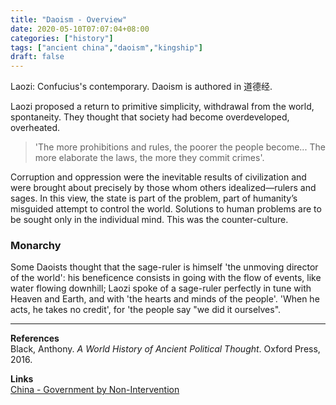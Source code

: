 ```yaml
---
title: "Daoism - Overview"
date: 2020-05-10T07:07:04+08:00
categories: ["history"]
tags: ["ancient china","daoism","kingship"]
draft: false
---
```


Laozi: Confucius's contemporary. Daoism is authored in 道德经.

Laozi proposed a return to primitive simplicity, withdrawal from the world, spontaneity. They thought that society had become overdeveloped, overheated.

> 'The more prohibitions and rules, the poorer the people become... The more elaborate the laws, the more they commit crimes'.

Corruption and oppression were the inevitable results of civilization and were brought about precisely by those whom others idealized—rulers and sages. In this view, the state is part of the problem, part of humanity’s misguided attempt to control the world. Solutions to human problems are to be sought only in the individual mind. This was the counter-culture.

### Monarchy
Some Daoists thought that the sage-ruler is himself 'the unmoving director of the world': his beneficence consists in going with the flow of events, like water flowing downhill; Laozi spoke of a sage-ruler perfectly in tune with Heaven and Earth, and with 'the hearts and minds of the people'. 'When he acts, he takes no credit', for 'the people say "we did it ourselves".

---
**References**  
Black, Anthony. *A World History of Ancient Political Thought*. Oxford Press, 2016.

**Links**  
[China - Government by Non-Intervention](../china-government-by-non-intervention/)
